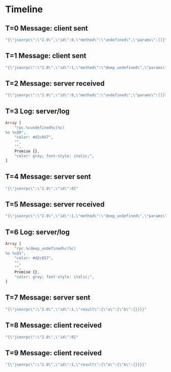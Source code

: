 # Timeline

## T=0 Message: client sent

```php
"{\"jsonrpc\":\"2.0\",\"id\":0,\"method\":\"undefined\",\"params\":[]}"
```

## T=1 Message: client sent

```php
"{\"jsonrpc\":\"2.0\",\"id\":1,\"method\":\"deep_undefined\",\"params\":[]}"
```

## T=2 Message: server received

```php
"{\"jsonrpc\":\"2.0\",\"id\":0,\"method\":\"undefined\",\"params\":[]}"
```

## T=3 Log: server/log

```php
Array [
    "rpc.%cundefined%c(%c)
%o %c@0",
    "color: #d2c057",
    "",
    "",
    Promise {},
    "color: gray; font-style: italic;",
]
```

## T=4 Message: server sent

```php
"{\"jsonrpc\":\"2.0\",\"id\":0}"
```

## T=5 Message: server received

```php
"{\"jsonrpc\":\"2.0\",\"id\":1,\"method\":\"deep_undefined\",\"params\":[]}"
```

## T=6 Log: server/log

```php
Array [
    "rpc.%cdeep_undefined%c(%c)
%o %c@1",
    "color: #d2c057",
    "",
    "",
    Promise {},
    "color: gray; font-style: italic;",
]
```

## T=7 Message: server sent

```php
"{\"jsonrpc\":\"2.0\",\"id\":1,\"result\":{\"a\":{\"b\":{}}}}"
```

## T=8 Message: client received

```php
"{\"jsonrpc\":\"2.0\",\"id\":0}"
```

## T=9 Message: client received

```php
"{\"jsonrpc\":\"2.0\",\"id\":1,\"result\":{\"a\":{\"b\":{}}}}"
```

